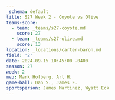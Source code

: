 ```yaml
---
_schema: default
title: S27 Week 2 - Coyote vs Olive
teams-score:
  - team: _teams/s27-coyote.md
    score: 27
  - team: _teams/s27-olive.md
    score: 13
location: _locations/carter-baron.md
field: '2'
date: 2024-09-15 10:45:00 -0400
season: 27
week: 2
mvp: Mark Hofberg, Art H.
game-ball: Dan S., James F.
sportsperson: James Martinez, Wyatt Eck
---
```

